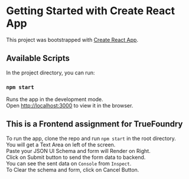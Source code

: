 # Getting Started with Create React App

This project was bootstrapped with [Create React App](https://github.com/facebook/create-react-app).

## Available Scripts

In the project directory, you can run:

### `npm start`

Runs the app in the development mode.\
Open [http://localhost:3000](http://localhost:3000) to view it in the browser.

## This is a Frontend assignment for TrueFoundry
To run the app, clone the repo and run  `npm start` in the root directory.\
You will get a Text Area on left of the screen.\
Paste your JSON UI Schema and form will Render on Right.\
Click on Submit button to send the form data to backend.\
You can see the sent data on `Console` from `Inspect`. \
To Clear the schema and form, click on Cancel Button.
